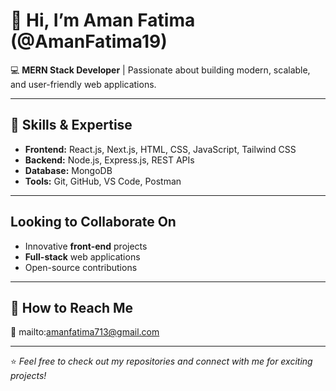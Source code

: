 # 👋 Hi, I’m Aman Fatima (@AmanFatima19)  
💻 **MERN Stack Developer** | Passionate about building modern, scalable, and user-friendly web applications.  

---

## 🚀 Skills & Expertise  
- **Frontend:** React.js, Next.js, HTML, CSS, JavaScript, Tailwind CSS  
- **Backend:** Node.js, Express.js, REST APIs  
- **Database:** MongoDB  
- **Tools:** Git, GitHub, VS Code, Postman
  
---

## Looking to Collaborate On  
- Innovative **front-end** projects  
- **Full-stack** web applications  
- Open-source contributions
  
---

## 📩 How to Reach Me  
📧 mailto:amanfatima713@gmail.com

---
⭐ *Feel free to check out my repositories and connect with me for exciting projects!*
